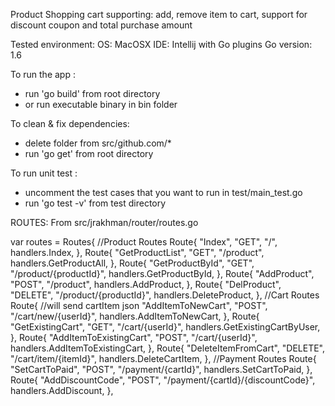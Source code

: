 Product Shopping cart supporting: add, remove item to cart, support for discount coupon and total purchase amount

Tested environment:
OS: MacOSX
IDE: Intellij with Go plugins
Go version: 1.6

To run the app : 
- run 'go build' from root directory 
- or run executable binary in bin folder

To clean & fix dependencies:
- delete folder from src/github.com/*
- run 'go get' from root directory

To run unit test : 
- uncomment the test cases that you want to run in test/main_test.go
- run 'go test -v' from test directory

ROUTES:
From src/jrakhman/router/routes.go

var routes = Routes{
	//Product Routes
	Route{
		"Index",
		"GET",
		"/",
		handlers.Index,
	},
	Route{
		"GetProductList",
		"GET",
		"/product",
		handlers.GetProductAll,
	},
	Route{
		"GetProductById",
		"GET",
		"/product/{productId}",
		handlers.GetProductById,
	},
	Route{
		"AddProduct",
		"POST",
		"/product",
		handlers.AddProduct,
	},
	Route{
		"DelProduct",
		"DELETE",
		"/product/{productId}",
		handlers.DeleteProduct,
	},
	//Cart Routes
	Route{	//will send cartItem json
		"AddItemToNewCart",
		"POST",
		"/cart/new/{userId}",
		handlers.AddItemToNewCart,
	},
	Route{
		"GetExistingCart",
		"GET",
		"/cart/{userId}",
		handlers.GetExistingCartByUser,
	},
	Route{
		"AddItemToExistingCart",
		"POST",
		"/cart/{userId}",
		handlers.AddItemToExistingCart,
	},
	Route{
		"DeleteItemFromCart",
		"DELETE",
		"/cart/item/{itemId}",
		handlers.DeleteCartItem,
	},
	//Payment Routes
	Route{
		"SetCartToPaid",
		"POST",
		"/payment/{cartId}",
		handlers.SetCartToPaid,
	},
	Route{
		"AddDiscountCode",
		"POST",
		"/payment/{cartId}/{discountCode}",
		handlers.AddDiscount,
	},
